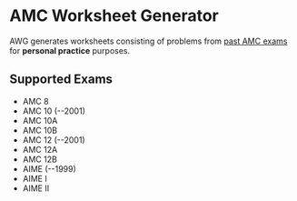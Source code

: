 # AMC Worksheet Generator

AWG generates worksheets consisting of problems from [past AMC exams](https://artofproblemsolving.com/wiki/index.php/AMC_Problems_and_Solutions) for **personal practice** purposes.

## Supported Exams

- AMC 8
- AMC 10 (--2001)
- AMC 10A
- AMC 10B
- AMC 12 (--2001)
- AMC 12A
- AMC 12B
- AIME (--1999)
- AIME I
- AIME II
